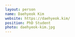 ```yaml
---
layout: person
name: Daehyeok Kim
website: https://daehyeok.kim/
position: PhD Student
photo: daehyeok-kim.jpg
---
```


